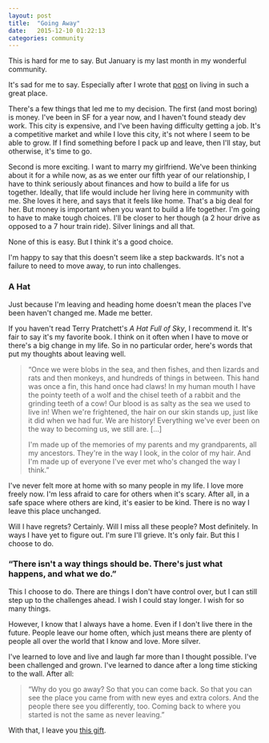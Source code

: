 ```yaml
---
layout: post
title:  "Going Away"
date:   2015-12-10 01:22:13
categories: community
---
```


This is hard for me to say. But January is my last month in my wonderful community.

It's sad for me to say. Especially after I wrote that [post](http://descartez.github.io/devblog/community/2015/11/23/not-a-dorm.html) on living in such a great place.

There's a few things that led me to my decision. The first (and most boring) is money. I've been in SF for a year now, and I haven't found steady dev work. This city is expensive, and I've been having difficulty getting a job. It's a competitive market and while I love this city, it's not where I seem to be able to grow. If I find something before I pack up and leave, then I'll stay, but otherwise, it's time to go.

Second is more exciting. I want to marry my girlfriend. We've been thinking about it for a while now, as as we enter our fifth year of our relationship, I have to think seriously about finances and how to build a life for us together. Ideally, that life would include her living here in community with me. She loves it here, and says that it feels like home. That's a big deal for her. But money is important when you want to build a life together. I'm going to have to make tough choices. I'll be closer to her though (a 2 hour drive as opposed to a 7 hour train ride). Silver linings and all that.

None of this is easy. But I think it's a good choice.

I'm happy to say that this doesn't seem like a step backwards. It's not a failure to need to move away, to run into challenges.

### A Hat

Just because I'm leaving and heading home doesn't mean the places I've been haven't changed me. Made me better.

If you haven't read Terry Pratchett's _A Hat Full of Sky_, I recommend it. It's fair to say it's my favorite book. I think on it often when I have to move or there's a big change in my life. So in no particular order, here's words that put my thoughts about leaving well.

> “Once we were blobs in the sea, and then fishes, and then lizards and rats and then monkeys, and hundreds of things in between. This hand was once a fin, this hand once had claws! In my human mouth I have the pointy teeth of a wolf and the chisel teeth of a rabbit and the grinding teeth of a cow! Our blood is as salty as the sea we used to live in! When we're frightened, the hair on our skin stands up, just like it did when we had fur. We are history! Everything we've ever been on the way to becoming us, we still are. [...]
>
> I'm made up of the memories of my parents and my grandparents, all my ancestors. They're in the way I look, in the color of my hair. And I'm made up of everyone I've ever met who's changed the way I think.”

I've never felt more at home with so many people in my life. I love more freely now. I'm less afraid to care for others when it's scary. After all, in a safe space where others are kind, it's easier to be kind. There is no way I leave this place unchanged.

Will I have regrets? Certainly. Will I miss all these people? Most definitely. In ways I have yet to figure out. I'm sure I'll grieve. It's only fair. But this I choose to do.

### “There isn't a way things should be. There's just what happens, and what we do.”

This I choose to do. There are things I don't have control over, but I can still step up to the challenges ahead. I wish I could stay longer. I wish for so many things.

However, I know that I always have a home. Even if I don't live there in the future. People leave our home often, which just means there are plenty of people all over the world that I know and love. More silver.

I've learned to love and live and laugh far more than I thought possible. I've been challenged and grown. I've learned to dance after a long time sticking to the wall. After all:

> “Why do you go away? So that you can come back. So that you can see the place you came from with new eyes and extra colors. And the people there see you differently, too. Coming back to where you started is not the same as never leaving.”

With that, I leave you [this gift](https://soundcloud.com/therealglish/everything-stays-rebecca-sugar-sdcc).
